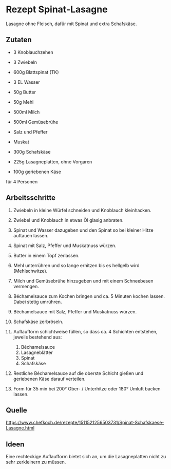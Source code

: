 # Rezept Spinat-Lasagne

Lasagne ohne Fleisch, dafür mit Spinat und extra Schafskäse.

## Zutaten

- 3 Knoblauchzehen
- 3 Zwiebeln
- 600g Blattspinat (TK)
- 3 EL Wasser

- 50g Butter
- 50g Mehl
- 500ml Milch
- 500ml Gemüsebrühe
- Salz und Pfeffer
- Muskat

- 300g Schafskäse
- 225g Lasagneplatten, ohne Vorgaren
- 100g geriebenen Käse

für 4 Personen

## Arbeitsschritte

1. Zwiebeln in kleine Würfel schneiden und Knoblauch kleinhacken.
2. Zwiebel und Knoblauch in etwas Öl glasig anbraten.
3. Spinat und Wasser dazugeben und den Spinat so bei kleiner Hitze auftauen lassen.
4. Spinat mit Salz, Pfeffer und Muskatnuss würzen.

5. Butter in einem Topf zerlassen.
6. Mehl unterrühren und so lange erhitzen bis es hellgelb wird (Mehlschwitze).
7. Milch und Gemüsebrühe hinzugeben und mit einem Schneebesen vermengen.
8. Béchamelsauce zum Kochen bringen und ca. 5 Minuten kochen lassen. Dabei stetig umrühren.
9. Béchamelsauce mit Salz, Pfeffer und Muskatnuss würzen.

10. Schafskäse zerbröseln.
11. Auflaufform schichtweise füllen, so dass ca. 4 Schichten entstehen, jeweils bestehend aus:
    1. Béchamelsauce
    2. Lasagneblätter
    3. Spinat
    4. Schafskäse
12. Restliche Béchamelsauce auf die oberste Schicht gießen und geriebenen Käse darauf verteilen.
13. Form für 35 min bei 200° Ober- / Unterhitze oder 180° Umluft backen lassen.

## Quelle

https://www.chefkoch.de/rezepte/1511521256503731/Spinat-Schafskaese-Lasagne.html

## Ideen

Eine rechteckige Auflaufform bietet sich an, um die Lasagneplatten nicht zu sehr zerkleinern zu müssen.
